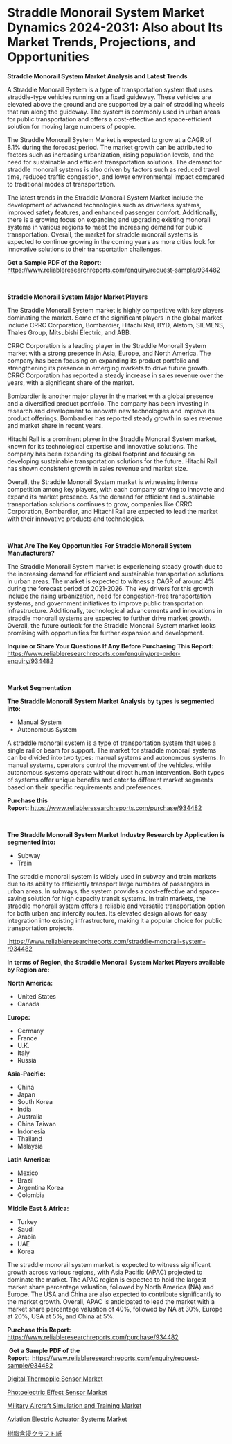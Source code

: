 <p><h1>Straddle Monorail System Market Dynamics 2024-2031: Also about Its Market Trends, Projections, and Opportunities</h1></p><p><strong>Straddle Monorail System Market Analysis and Latest Trends</strong></p>
<p><p>A Straddle Monorail System is a type of transportation system that uses straddle-type vehicles running on a fixed guideway. These vehicles are elevated above the ground and are supported by a pair of straddling wheels that run along the guideway. The system is commonly used in urban areas for public transportation and offers a cost-effective and space-efficient solution for moving large numbers of people.</p><p>The Straddle Monorail System Market is expected to grow at a CAGR of 8.1% during the forecast period. The market growth can be attributed to factors such as increasing urbanization, rising population levels, and the need for sustainable and efficient transportation solutions. The demand for straddle monorail systems is also driven by factors such as reduced travel time, reduced traffic congestion, and lower environmental impact compared to traditional modes of transportation.</p><p>The latest trends in the Straddle Monorail System Market include the development of advanced technologies such as driverless systems, improved safety features, and enhanced passenger comfort. Additionally, there is a growing focus on expanding and upgrading existing monorail systems in various regions to meet the increasing demand for public transportation. Overall, the market for straddle monorail systems is expected to continue growing in the coming years as more cities look for innovative solutions to their transportation challenges.</p></p>
<p><strong>Get a Sample PDF of the Report:&nbsp;</strong> <a href="https://www.reliableresearchreports.com/enquiry/request-sample/934482">https://www.reliableresearchreports.com/enquiry/request-sample/934482</a></p>
<p>&nbsp;</p>
<p><strong>Straddle Monorail System Major Market Players</strong></p>
<p><p>The Straddle Monorail System market is highly competitive with key players dominating the market. Some of the significant players in the global market include CRRC Corporation, Bombardier, Hitachi Rail, BYD, Alstom, SIEMENS, Thales Group, Mitsubishi Electric, and ABB.</p><p>CRRC Corporation is a leading player in the Straddle Monorail System market with a strong presence in Asia, Europe, and North America. The company has been focusing on expanding its product portfolio and strengthening its presence in emerging markets to drive future growth. CRRC Corporation has reported a steady increase in sales revenue over the years, with a significant share of the market.</p><p>Bombardier is another major player in the market with a global presence and a diversified product portfolio. The company has been investing in research and development to innovate new technologies and improve its product offerings. Bombardier has reported steady growth in sales revenue and market share in recent years.</p><p>Hitachi Rail is a prominent player in the Straddle Monorail System market, known for its technological expertise and innovative solutions. The company has been expanding its global footprint and focusing on developing sustainable transportation solutions for the future. Hitachi Rail has shown consistent growth in sales revenue and market size.</p><p>Overall, the Straddle Monorail System market is witnessing intense competition among key players, with each company striving to innovate and expand its market presence. As the demand for efficient and sustainable transportation solutions continues to grow, companies like CRRC Corporation, Bombardier, and Hitachi Rail are expected to lead the market with their innovative products and technologies.</p></p>
<p>&nbsp;</p>
<p><strong>What Are The Key Opportunities For Straddle Monorail System Manufacturers?</strong></p>
<p><p>The Straddle Monorail System market is experiencing steady growth due to the increasing demand for efficient and sustainable transportation solutions in urban areas. The market is expected to witness a CAGR of around 4% during the forecast period of 2021-2026. The key drivers for this growth include the rising urbanization, need for congestion-free transportation systems, and government initiatives to improve public transportation infrastructure. Additionally, technological advancements and innovations in straddle monorail systems are expected to further drive market growth. Overall, the future outlook for the Straddle Monorail System market looks promising with opportunities for further expansion and development.</p></p>
<p><strong>Inquire or Share Your Questions If Any Before Purchasing This Report:</strong> <a href="https://www.reliableresearchreports.com/enquiry/pre-order-enquiry/934482">https://www.reliableresearchreports.com/enquiry/pre-order-enquiry/934482</a></p>
<p>&nbsp;</p>
<p><strong>Market Segmentation</strong></p>
<p><strong>The Straddle Monorail System Market Analysis by types is segmented into:</strong></p>
<p><ul><li>Manual System</li><li>Autonomous System</li></ul></p>
<p><p>A straddle monorail system is a type of transportation system that uses a single rail or beam for support. The market for straddle monorail systems can be divided into two types: manual systems and autonomous systems. In manual systems, operators control the movement of the vehicles, while autonomous systems operate without direct human intervention. Both types of systems offer unique benefits and cater to different market segments based on their specific requirements and preferences.</p></p>
<p><strong>Purchase this Report:&nbsp;</strong><a href="https://www.reliableresearchreports.com/purchase/934482">https://www.reliableresearchreports.com/purchase/934482</a></p>
<p>&nbsp;</p>
<p><strong>The Straddle Monorail System Market Industry Research by Application is segmented into:</strong></p>
<p><ul><li>Subway</li><li>Train</li></ul></p>
<p><p>The straddle monorail system is widely used in subway and train markets due to its ability to efficiently transport large numbers of passengers in urban areas. In subways, the system provides a cost-effective and space-saving solution for high capacity transit systems. In train markets, the straddle monorail system offers a reliable and versatile transportation option for both urban and intercity routes. Its elevated design allows for easy integration into existing infrastructure, making it a popular choice for public transportation projects.</p></p>
<p><a href="https://www.reliableresearchreports.com/straddle-monorail-system-r934482">&nbsp;https://www.reliableresearchreports.com/straddle-monorail-system-r934482</a></p>
<p><strong>In terms of Region, the Straddle Monorail System Market Players available by Region are:</strong></p>
<p>
    <p> <strong> North America: </strong>
        <ul>
            <li>United States</li>
            <li>Canada</li>
        </ul>
        </p> 
    <p> <strong> Europe: </strong>
        <ul>
            <li>Germany</li>
            <li>France</li>
            <li>U.K.</li>
            <li>Italy</li>
            <li>Russia</li>
        </ul>
        </p> 
    <p> <strong> Asia-Pacific: </strong>
        <ul>
            <li>China</li>
            <li>Japan</li>
            <li>South Korea</li>
            <li>India</li>
            <li>Australia</li>
            <li>China Taiwan</li>
            <li>Indonesia</li>
            <li>Thailand</li>
            <li>Malaysia</li>
        </ul>
        </p> 
    <p> <strong> Latin America: </strong>
        <ul>
            <li>Mexico</li>
            <li>Brazil</li>
            <li>Argentina Korea</li>
            <li>Colombia</li>
        </ul>
        </p> 
    <p> <strong> Middle East & Africa: </strong>
        <ul>
            <li>Turkey</li>
            <li>Saudi</li>
            <li>Arabia</li>
            <li>UAE</li>
            <li>Korea</li>
        </ul>
    </p>
    </p>
<p><p>The straddle monorail system market is expected to witness significant growth across various regions, with Asia Pacific (APAC) projected to dominate the market. The APAC region is expected to hold the largest market share percentage valuation, followed by North America (NA) and Europe. The USA and China are also expected to contribute significantly to the market growth. Overall, APAC is anticipated to lead the market with a market share percentage valuation of 40%, followed by NA at 30%, Europe at 20%, USA at 5%, and China at 5%.</p></p>
<p><strong>Purchase this Report: </strong><a href="https://www.reliableresearchreports.com/purchase/934482">https://www.reliableresearchreports.com/purchase/934482</a></p>
<p>&nbsp;<strong>Get a Sample PDF of the Report:&nbsp;&nbsp;</strong><a href="https://www.reliableresearchreports.com/enquiry/request-sample/934482">https://www.reliableresearchreports.com/enquiry/request-sample/934482</a></p>
<p><strong></strong></p>
<p><p><a href="https://www.linkedin.com/pulse/digital-thermopile-sensor-market-report-reveals-latest-trends-j6lff">Digital Thermopile Sensor Market</a></p><p><a href="https://www.linkedin.com/pulse/photoelectric-effect-sensor-market-trends-analysis-forecasted-f8iaf">Photoelectric Effect Sensor Market</a></p><p><a href="https://github.com/ashman753/Market-Research-Report-List-1/blob/main/military-aircraft-simulation-and-training-market.md">Military Aircraft Simulation and Training Market</a></p><p><a href="https://github.com/LibbySpencer2018/Market-Research-Report-List-1/blob/main/aviation-electric-actuator-systems-market.md">Aviation Electric Actuator Systems Market</a></p><p><a href="https://github.com/oqoeusbvpadwjs08/Market-Research-Report-List-2/blob/main/367563856264.md">樹脂含浸クラフト紙</a></p></p>